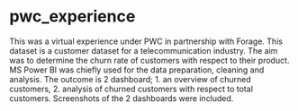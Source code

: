 # pwc_experience
This was a virtual experience under PWC in partnership with Forage.
This dataset is a customer dataset for a telecommunication industry.
The aim was to determine the churn rate of customers with respect to their product.
MS Power BI was chiefly used for the data preparation, cleaning and analysis.
The outcome is 2 dashboard; 1. an overview of churned customers, 2. analysis of churned customers with respect to total customers.
Screenshots of the 2 dashboards were included.
